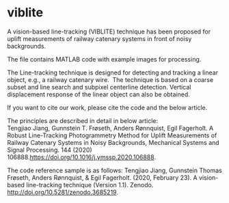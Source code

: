 # viblite
A vision-based line-tracking (VIBLITE) technique has been proposed for uplift measurements of railway catenary systems in front of noisy backgrounds. 

The file contains MATLAB code with example images for processing.

The Line-tracking technique is designed for detecting and tracking a linear object, e.g., a railway catenary wire. 
The technique is based on a coarse subset and line search and subpixel centerline detection. 
Vertical displacement response of the linear object can also be obtained. 

If you want to cite our work, please cite the code and the below article.

The principles are described in detail in below article:    
Tengjiao Jiang, Gunnstein T. Frøseth, Anders Rønnquist, Egil Fagerholt. A Robust Line-Tracking Photogrammetry Method for Uplift Measurements of  Railway Catenary Systems in Noisy Backgrounds, Mechanical Systems and Signal Processing. 144 (2020) 106888.https://doi.org/10.1016/j.ymssp.2020.106888.

The code reference sample is as follows:
Tengjiao Jiang, Gunnstein Thomas Frøseth, Anders Rønnquist, &amp; Egil Fagerholt. (2020, February 23). A vision-based line-tracking technique (Version 1.1). Zenodo. http://doi.org/10.5281/zenodo.3685219.
